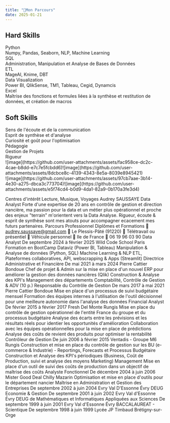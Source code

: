 ```yaml
---
title: "🎒Mon Parcours"
date: 2025-01-21
---
```

<link rel="stylesheet" href="{{ '/assets/css/styles.css' | relative_url }}">

 
## **Hard Skills**

<div class="skills-container">
  <div class="skill">
    <div class="skill-content"> <div class="skill-name">Python</div>
      <div class="progress-bar-container">
        <div class="progress-bar" style="width: 85%;"></div>
      </div>
      <div class="skill-details">
        Numpy, Pandas, Seaborn, NLP, Machine Learning
      </div>
    </div>
  </div>
  <div class="skill">
    <div class="skill-name">SQL</div>
    <div class="progress-bar-container">
      <div class="progress-bar" style="width: 80%;"></div>
    </div>
    <div class="skill-details">
      Administration, Manipulation et Analyse de Bases de Données
    </div>
  </div>
  <div class="skill">
     <div class="skill-name">ETL</div>
     <div class="progress-bar-container">
       <div class="progress-bar" style="width: 25%;"></div>
     </div>
    <div class="skill-details">
       MageAI, Knime, DBT
    </div>
  </div>
  <div class="skill">
     <div class="skill-name">Data Visualization</div>
     <div class="progress-bar-container">
       <div class="progress-bar" style="width: 75%;"></div>
     </div>
     <div class="skill-details">
       Power BI, QlikSense, TM1, Tableau, Cegid, Dynamcis
     </div>
   </div>
   <div class="skill">
      <div class="skill-name">Excel</div>
      <div class="progress-bar-container">
        <div class="progress-bar" style="width: 90%;"></div>
      </div>
      <div class="skill-details">
        Maîtrise des fonctions et formules liées à la synthèse et restitution de données, et création de macros
      </div>
    </div>
</div>

 
## **Soft Skills**


<div class="skills-container">
  <div class="skill">
    <div class="skill-content"> <div class="skill-name">Sens de l'écoute et de la communication</div>
      <div class="progress-bar-container">
        <div class="progress-bar" style="width: 90%;"></div>
      </div>
    </div>
  </div>
  <div class="skill">
    <div class="skill-name">Esprit de synthèse et d'analyse</div>
    <div class="progress-bar-container">
      <div class="progress-bar" style="width: 90%;"></div>
    </div>
    </div>
  <div class="skill">
     <div class="skill-name">Curiosité et goût pour l'optimisation</div>
     <div class="progress-bar-container">
       <div class="progress-bar" style="width: 95%;"></div>
     </div>
  </div>
  <div class="skill">
     <div class="skill-name">Pédagogie</div>
     <div class="progress-bar-container">
       <div class="progress-bar" style="width: 75%;"></div>
     </div>
   </div>
   <div class="skill">
      <div class="skill-name">Gestion de Projets</div>
      <div class="progress-bar-container">
        <div class="progress-bar" style="width: 50%;"></div>
      </div>
   </div>
  <div class="skill">
       <div class="skill-name">Rigueur</div>
       <div class="progress-bar-container">
         <div class="progress-bar" style="width: 90%;"></div>
       </div>
   </div>
</div>
![image](https://github.com/user-attachments/assets/fac958ce-dc2c-4cae-b8dd-e7c7e5fcbdd6)![image](https://github.com/user-attachments/assets/8dcbce8c-4139-4343-8e5a-8039e8945421)<br> 
![image](https://github.com/user-attachments/assets/97cb7aae-3b14-4e30-a275-dbca3c773704)![image](https://github.com/user-attachments/assets/e5f74cd4-b0d9-4da1-82a9-0b170a3fe3d4)

Centres d'intérêt
Lecture, Musique, Voyages
Audrey SAUSSAYE
Data Analyst
Forte d'une expertise de 20 ans en contrôle de gestion et direction nancière, ma
passion pour la data et un métier plus opérationnel et proche des enjeux "terrain"
m'orientent vers la Data Analyse. Rigueur, écoute & esprit de synthèse sont mes atouts
pour accompagner ecacement mes futurs partenaires.
Parcours Professionnel
Diplômes et Formations
 audrey.saussaye@gmail.com
 Le Plessis-Pâté (91220)
 Télétravail ou présentiel
 Véhicule personnel
 Ile de France
 06 19 96 03 90
Data Analyst
De septembre 2024 à février 2025 Wild Code School Paris
Formation en BootCamp
Dataviz (Power BI, Tableau)
Manipulation & Analyse de données (Python, SQL)
Machine Learning & NLP
ETL, Plateformes collaboratives, API, webscrapping & Apps (Streamlit)
Directrice Administrative et Financière
De mai 2021 à mars 2024 Pierre Cattier Bondoue
Chef de projet & Admin sur la mise en place d'un nouvel ERP pour améliorer
la gestion des données nancières (Qlik)
Construction & Analyse des KPI's
Management des départements Comptabilité, Contrôle de Gestion & ADV (10
p.)
Responsable du Contrôle de Gestion
De mars 2017 à mai 2021 Pierre Cattier Bondoue
Mise en place d'un processus de suivi budgétaire mensuel
Formation des équipes internes à l'utilisation de l'outil décisionnel pour une
meilleure autonomie dans l'analyse des données
Financial Analyst
De février 2015 à février 2017 Fresh Del Monte Rungis
Mise en place du contrôle de gestion opérationnel de l'entité France du
groupe et du processus budgétaire
Analyse des écarts entre les prévisions et les résultats réels pour identier les
opportunités d'amélioration
Collaboration avec les équipes opérationnelles pour la mise en place de
prédictions
Analyse des coûts de revient des produits pour optimiser la rentabilité
Contrôleur de Gestion
De juin 2006 à février 2015 Ventadis - Groupe M6 Rungis
Construction et mise en place du contrôle de gestion sur les BU (e-commerce
& Industrie) - Reportings, Forecasts et Processus Budgétaire
Construction et Analyse des KPI's périodiques (Business, Coût de Production,
suivi et analyse des moyens Marketing)
Management
Mise en place d'un outil de suivi des coûts de production dans un objectif de
maîtrise des coûts
Analyste Fonctionnel
De décembre 2004 à juin 2006 Mister Good Deal Chilly Mazarin
Optimisation et mise en place d'outils pour le département nancier
Maîtrise en Administration et Gestion des Entreprises
De septembre 2002 à juin 2004 Evry Val D'Essonne Évry
DEUG Economie & Gestion
De septembre 2001 à juin 2002 Evry Val d'Essonne Évry
DEUG de Mathématiques et Informatiques Appliquées aux Sciences
De septembre 1999 à juin 2001 Evry Val d'Essonne Évry
BACCALAUREAT - Scientique
De septembre 1998 à juin 1999 Lycée JP Timbaud Brétigny-sur-Orge

